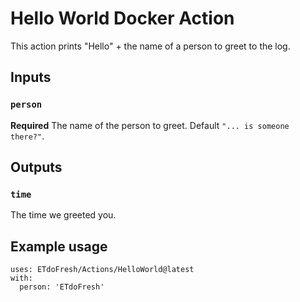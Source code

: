 # Hello World Docker Action

This action prints "Hello" + the name of a person to greet to the log.

## Inputs

### `person`

**Required** The name of the person to greet. Default `"... is someone there?"`.

## Outputs

### `time`

The time we greeted you.

## Example usage

```
uses: ETdoFresh/Actions/HelloWorld@latest
with:
  person: 'ETdoFresh'
```
